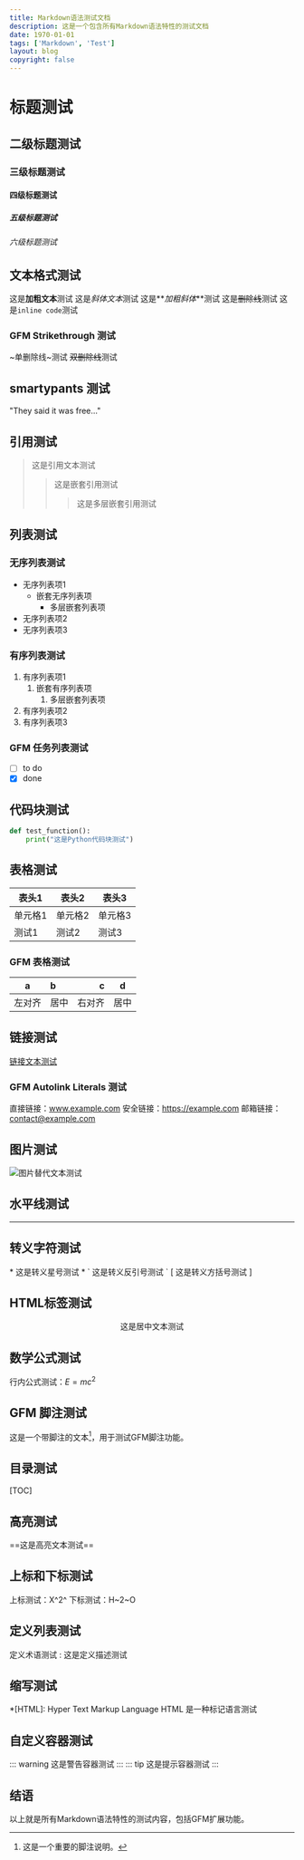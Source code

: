 ```yaml
---
title: Markdown语法测试文档
description: 这是一个包含所有Markdown语法特性的测试文档
date: 1970-01-01
tags: ['Markdown', 'Test']
layout: blog
copyright: false
---
```


# 标题测试

## 二级标题测试

### 三级标题测试

#### 四级标题测试

##### 五级标题测试

###### 六级标题测试

## 文本格式测试

这是**加粗文本**测试
这是*斜体文本*测试
这是**_加粗斜体_**测试
这是~~删除线~~测试
这是`inline code`测试

### GFM Strikethrough 测试

~单删除线~测试
~~双删除线~~测试

## smartypants 测试

"They said it was free..."

## 引用测试

> 这是引用文本测试
>
> > 这是嵌套引用测试
> >
> > > 这是多层嵌套引用测试

## 列表测试

### 无序列表测试

- 无序列表项1
  - 嵌套无序列表项
    - 多层嵌套列表项
- 无序列表项2
- 无序列表项3

### 有序列表测试

1. 有序列表项1
   1. 嵌套有序列表项
      1. 多层嵌套列表项
2. 有序列表项2
3. 有序列表项3

### GFM 任务列表测试

- [ ] to do
- [x] done

## 代码块测试

```python
def test_function():
    print("这是Python代码块测试")
```

## 表格测试

| 表头1   | 表头2   | 表头3   |
| ------- | ------- | ------- |
| 单元格1 | 单元格2 | 单元格3 |
| 测试1   | 测试2   | 测试3   |

### GFM 表格测试

| a      | b    |      c |  d   |
| ------ | :--- | -----: | :--: |
| 左对齐 | 居中 | 右对齐 | 居中 |

## 链接测试

[链接文本测试](https://example.com '链接标题测试')

### GFM Autolink Literals 测试

直接链接：www.example.com
安全链接：https://example.com
邮箱链接：contact@example.com

## 图片测试

![图片替代文本测试](https://picsum.photos/200/300 '图片标题测试')

## 水平线测试

---

## 转义字符测试

\* 这是转义星号测试 \*
\` 这是转义反引号测试 \`
\[ 这是转义方括号测试 \]

## HTML标签测试

<div align="center">这是居中文本测试</div>

## 数学公式测试

行内公式测试：$E = mc^2$

## GFM 脚注测试

这是一个带脚注的文本[^1]，用于测试GFM脚注功能。

## 目录测试

[TOC]

## 高亮测试

==这是高亮文本测试==

## 上标和下标测试

上标测试：X^2^
下标测试：H~2~O

## 定义列表测试

定义术语测试
: 这是定义描述测试

## 缩写测试

\*[HTML]: Hyper Text Markup Language
HTML 是一种标记语言测试

## 自定义容器测试

::: warning
这是警告容器测试
:::
::: tip
这是提示容器测试
:::

## 结语

以上就是所有Markdown语法特性的测试内容，包括GFM扩展功能。

[^1]: 这是一个重要的脚注说明。
